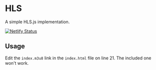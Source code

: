 # HLS
A simple HLS.js implementation.

[![Netlify Status](https://api.netlify.com/api/v1/badges/8abc3580-28bf-4283-b183-f55130854b0d/deploy-status)](https://app.netlify.com/sites/iruoy-hls/deploys)

## Usage
Edit the `index.m3u8` link in the `index.html` file on line 21. The included one won't work.
